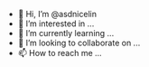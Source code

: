 - 👋 Hi, I’m @asdnicelin
- 👀 I’m interested in ...
- 🌱 I’m currently learning ...
- 💞️ I’m looking to collaborate on ...
- 📫 How to reach me ...

<!---
asdnicelin/asdnicelin is a ✨ special ✨ repository because its `README.md` (this file) appears on your GitHub profile.
You can click the Preview link to take a look at your changes.
--->
